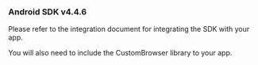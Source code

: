### Android SDK v4.4.6

Please refer to the integration document for integrating the SDK with your app.

You will also need to include the CustomBrowser library to your app.
